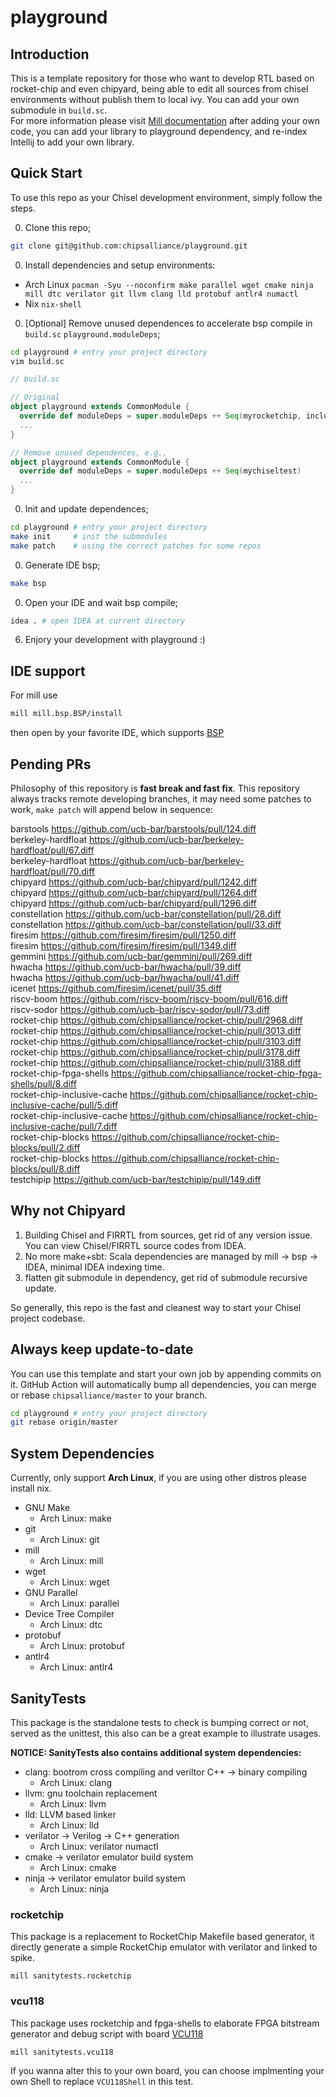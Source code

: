 # playground

## Introduction
This is a template repository for those who want to develop RTL based on rocket-chip and even chipyard, being able to edit all sources from chisel environments without publish them to local ivy.
You can add your own submodule in `build.sc`.  
For more information please visit [Mill documentation](https://com-lihaoyi.github.io/mill/mill/Intro_to_Mill.html)
after adding your own code, you can add your library to playground dependency, and re-index Intellij to add your own library.

## Quick Start

To use this repo as your Chisel development environment, simply follow the steps.

0. Clone this repo;

```bash
git clone git@github.com:chipsalliance/playground.git
```

0. Install dependencies and setup environments:
- Arch Linux `pacman -Syu --noconfirm make parallel wget cmake ninja mill dtc verilator git llvm clang lld protobuf antlr4 numactl`
- Nix `nix-shell`

0. [Optional] Remove unused dependences to accelerate bsp compile in `build.sc` `playground.moduleDeps`;

```bash
cd playground # entry your project directory
vim build.sc
```

```scala
// build.sc

// Original
object playground extends CommonModule {
  override def moduleDeps = super.moduleDeps ++ Seq(myrocketchip, inclusivecache, blocks, rocketdsputils, shells, firesim, boom, chipyard, chipyard.fpga, chipyard.utilities, mychiseltest)
  ...
}

// Remove unused dependences, e.g.,
object playground extends CommonModule {
  override def moduleDeps = super.moduleDeps ++ Seq(mychiseltest)
  ...
}
```


0. Init and update dependences;

```bash
cd playground # entry your project directory
make init     # init the submodules
make patch    # using the correct patches for some repos
```


0. Generate IDE bsp;

```bash
make bsp
```


0. Open your IDE and wait bsp compile;

```bash
idea . # open IDEA at current directory
```
06. Enjory your development with playground :)

## IDE support
For mill use
```bash
mill mill.bsp.BSP/install
```
then open by your favorite IDE, which supports [BSP](https://build-server-protocol.github.io/) 

## Pending PRs
Philosophy of this repository is **fast break and fast fix**.
This repository always tracks remote developing branches, it may need some patches to work, `make patch` will append below in sequence:
<!-- BEGIN-PATCH -->
barstools https://github.com/ucb-bar/barstools/pull/124.diff  
berkeley-hardfloat https://github.com/ucb-bar/berkeley-hardfloat/pull/67.diff  
berkeley-hardfloat https://github.com/ucb-bar/berkeley-hardfloat/pull/70.diff  
chipyard https://github.com/ucb-bar/chipyard/pull/1242.diff  
chipyard https://github.com/ucb-bar/chipyard/pull/1264.diff  
chipyard https://github.com/ucb-bar/chipyard/pull/1296.diff  
constellation https://github.com/ucb-bar/constellation/pull/28.diff  
constellation https://github.com/ucb-bar/constellation/pull/33.diff  
firesim https://github.com/firesim/firesim/pull/1250.diff  
firesim https://github.com/firesim/firesim/pull/1349.diff  
gemmini https://github.com/ucb-bar/gemmini/pull/269.diff  
hwacha https://github.com/ucb-bar/hwacha/pull/39.diff  
hwacha https://github.com/ucb-bar/hwacha/pull/41.diff  
icenet https://github.com/firesim/icenet/pull/35.diff  
riscv-boom https://github.com/riscv-boom/riscv-boom/pull/616.diff  
riscv-sodor https://github.com/ucb-bar/riscv-sodor/pull/73.diff  
rocket-chip https://github.com/chipsalliance/rocket-chip/pull/2968.diff  
rocket-chip https://github.com/chipsalliance/rocket-chip/pull/3013.diff  
rocket-chip https://github.com/chipsalliance/rocket-chip/pull/3103.diff  
rocket-chip https://github.com/chipsalliance/rocket-chip/pull/3178.diff  
rocket-chip https://github.com/chipsalliance/rocket-chip/pull/3188.diff  
rocket-chip-fpga-shells https://github.com/chipsalliance/rocket-chip-fpga-shells/pull/8.diff  
rocket-chip-inclusive-cache https://github.com/chipsalliance/rocket-chip-inclusive-cache/pull/5.diff  
rocket-chip-inclusive-cache https://github.com/chipsalliance/rocket-chip-inclusive-cache/pull/7.diff  
rocket-chip-blocks https://github.com/chipsalliance/rocket-chip-blocks/pull/2.diff  
rocket-chip-blocks https://github.com/chipsalliance/rocket-chip-blocks/pull/8.diff  
testchipip https://github.com/ucb-bar/testchipip/pull/149.diff  
<!-- END-PATCH -->

## Why not Chipyard

1. Building Chisel and FIRRTL from sources, get rid of any version issue. You can view Chisel/FIRRTL source codes from IDEA.
1. No more make+sbt: Scala dependencies are managed by mill -> bsp -> IDEA, minimal IDEA indexing time.
1. flatten git submodule in dependency, get rid of submodule recursive update.

So generally, this repo is the fast and cleanest way to start your Chisel project codebase.

## Always keep update-to-date
You can use this template and start your own job by appending commits on it. GitHub Action will automatically bump all dependencies, you can merge or rebase `chipsalliance/master` to your branch.

```bash
cd playground # entry your project directory
git rebase origin/master
```

## System Dependencies
Currently, only support **Arch Linux**, if you are using other distros please install nix.

* GNU Make
  - Arch Linux: make
* git
  - Arch Linux: git
* mill
  - Arch Linux: mill
* wget
  - Arch Linux: wget
* GNU Parallel
  - Arch Linux: parallel
* Device Tree Compiler
  - Arch Linux: dtc
* protobuf
  - Arch Linux: protobuf
* antlr4
  - Arch Linux: antlr4

## SanityTests
This package is the standalone tests to check is bumping correct or not, served as the unittest, this also can be a great example to illustrate usages.

**NOTICE: SanityTests also contains additional system dependencies:**
* clang: bootrom cross compiling and veriltor C++ -> binary compiling
  - Arch Linux: clang
* llvm: gnu toolchain replacement 
  - Arch Linux: llvm
* lld: LLVM based linker
  - Arch Linux: lld
* verilator -> Verilog -> C++ generation
  - Arch Linux: verilator numactl
* cmake -> verilator emulator build system
  - Arch Linux: cmake
* ninja -> verilator emulator build system
  - Arch Linux: ninja

### rocketchip
This package is a replacement to RocketChip Makefile based generator, it directly generate a simple RocketChip emulator with verilator and linked to spike. 
```
mill sanitytests.rocketchip
```

### vcu118
This package uses rocketchip and fpga-shells to elaborate FPGA bitstream generator and debug script with board [VCU118](https://www.xilinx.com/products/boards-and-kits/vcu118.html)
```
mill sanitytests.vcu118
```
If you wanna alter this to your own board, you can choose implmenting your own Shell to replace `VCU118Shell` in this test.
